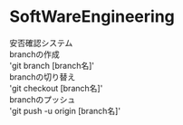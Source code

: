 # SoftWareEngineering
安否確認システム  
branchの作成  
    'git branch [branch名]'  
branchの切り替え  
    'git checkout [branch名]'  
branchのプッシュ  
    'git push -u origin [branch名]'  
